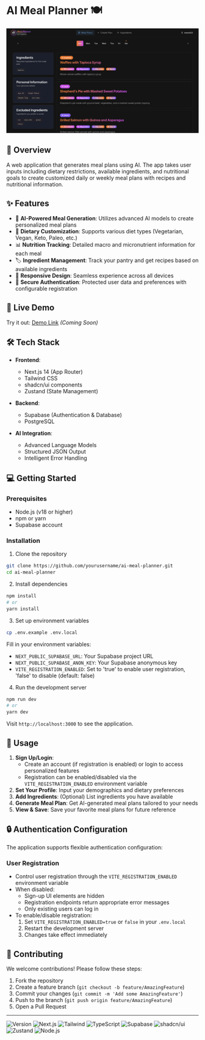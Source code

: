 # AI Meal Planner 🍽️


![Meal Plan](/public/screenshot-meal-plan.png)

## 🌟 Overview

A web application that generates meal plans using AI. The app takes user inputs including dietary restrictions, available ingredients, and nutritional goals to create customized daily or weekly meal plans with recipes and nutritional information.

## ✨ Features

- 🤖 **AI-Powered Meal Generation**: Utilizes advanced AI models to create personalized meal plans
- 🥗 **Dietary Customization**: Supports various diet types (Vegetarian, Vegan, Keto, Paleo, etc.)
- 📊 **Nutrition Tracking**: Detailed macro and micronutrient information for each meal
- 🏷️ **Ingredient Management**: Track your pantry and get recipes based on available ingredients
- 📱 **Responsive Design**: Seamless experience across all devices
- 🔐 **Secure Authentication**: Protected user data and preferences with configurable registration

## 🚀 Live Demo

Try it out: [Demo Link](#) *(Coming Soon)*

## 🛠️ Tech Stack

- **Frontend**:
  - Next.js 14 (App Router)
  - Tailwind CSS
  - shadcn/ui components
  - Zustand (State Management)

- **Backend**:
  - Supabase (Authentication & Database)
  - PostgreSQL

- **AI Integration**:
  - Advanced Language Models
  - Structured JSON Output
  - Intelligent Error Handling

## 💻 Getting Started

### Prerequisites

- Node.js (v18 or higher)
- npm or yarn
- Supabase account

### Installation

1. Clone the repository
```bash
git clone https://github.com/yourusername/ai-meal-planner.git
cd ai-meal-planner
```

2. Install dependencies
```bash
npm install
# or
yarn install
```

3. Set up environment variables
```bash
cp .env.example .env.local
```
Fill in your environment variables:
- `NEXT_PUBLIC_SUPABASE_URL`: Your Supabase project URL
- `NEXT_PUBLIC_SUPABASE_ANON_KEY`: Your Supabase anonymous key
- `VITE_REGISTRATION_ENABLED`: Set to 'true' to enable user registration, 'false' to disable (default: false)

4. Run the development server
```bash
npm run dev
# or
yarn dev
```

Visit `http://localhost:3000` to see the application.

## 📖 Usage

1. **Sign Up/Login**: 
   - Create an account (if registration is enabled) or login to access personalized features
   - Registration can be enabled/disabled via the `VITE_REGISTRATION_ENABLED` environment variable
2. **Set Your Profile**: Input your demographics and dietary preferences
3. **Add Ingredients**: (Optional) List ingredients you have available
4. **Generate Meal Plan**: Get AI-generated meal plans tailored to your needs
5. **View & Save**: Save your favorite meal plans for future reference

## 🔒 Authentication Configuration

The application supports flexible authentication configuration:

### User Registration

- Control user registration through the `VITE_REGISTRATION_ENABLED` environment variable
- When disabled:
  - Sign-up UI elements are hidden
  - Registration endpoints return appropriate error messages
  - Only existing users can log in
- To enable/disable registration:
  1. Set `VITE_REGISTRATION_ENABLED=true` or `false` in your `.env.local`
  2. Restart the development server
  3. Changes take effect immediately

## 🤝 Contributing

We welcome contributions! Please follow these steps:

1. Fork the repository
2. Create a feature branch (`git checkout -b feature/AmazingFeature`)
3. Commit your changes (`git commit -m 'Add some AmazingFeature'`)
4. Push to the branch (`git push origin feature/AmazingFeature`)
5. Open a Pull Request

---

![Version](https://img.shields.io/badge/version-0.0.0-blue.svg)
![Next.js](https://img.shields.io/badge/Next.js-14-black)
![Tailwind](https://img.shields.io/badge/Tailwind-3.0-38bdf8)
![TypeScript](https://img.shields.io/badge/TypeScript-5.0-3178c6)
![Supabase](https://img.shields.io/badge/Supabase-Database-3fcf8e)
![shadcn/ui](https://img.shields.io/badge/UI-shadcn%2Fui-000000)
![Zustand](https://img.shields.io/badge/State-Zustand-brown)
![Node.js](https://img.shields.io/badge/Node.js-18+-339933)
